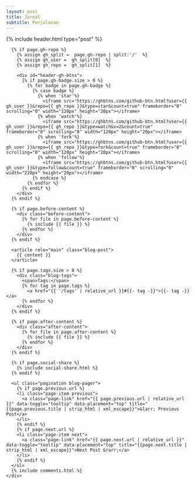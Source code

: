 ```yaml
---
layout: post
title: Jurnal
subtitle: Perjalanan
---
```


{% include header.html type="post" %}

<div class="{% if page.full-width %} container-fluid {% else %} container-md {% endif %}">
  <div class="row">
    <div class="{% if page.full-width %} col {% else %} col-xl-8 offset-xl-2 col-lg-10 offset-lg-1 {% endif %}">

      {% if page.gh-repo %}
        {% assign gh_split =  page.gh-repo | split:'/'  %}
        {% assign gh_user =  gh_split[0]  %}
        {% assign gh_repo =  gh_split[1]  %}

        <div id="header-gh-btns">
          {% if page.gh-badge.size > 0 %}
            {% for badge in page.gh-badge %}
              {% case badge %}
                {% when 'star'%}
                  <iframe src="https://ghbtns.com/github-btn.html?user={{ gh_user }}&repo={{ gh_repo }}&type=star&count=true" frameborder="0" scrolling="0" width="120px" height="20px"></iframe>
                {% when 'watch'%}
                  <iframe src="https://ghbtns.com/github-btn.html?user={{ gh_user }}&repo={{ gh_repo }}&type=watch&v=2&count=true" frameborder="0" scrolling="0" width="120px" height="20px"></iframe>
                {% when 'fork'%}
                  <iframe src="https://ghbtns.com/github-btn.html?user={{ gh_user }}&repo={{ gh_repo }}&type=fork&count=true" frameborder="0" scrolling="0" width="120px" height="20px"></iframe>
                {% when 'follow'%}
                  <iframe src="https://ghbtns.com/github-btn.html?user={{ gh_user }}&type=follow&count=true" frameborder="0" scrolling="0" width="220px" height="20px"></iframe>
              {% endcase %}
            {% endfor %}
          {% endif %}
        </div>
      {% endif %}

      {% if page.before-content %}
        <div class="before-content">
          {% for file in page.before-content %}
            {% include {{ file }} %}
          {% endfor %}
        </div>
      {% endif %}

      <article role="main" class="blog-post">
        {{ content }}
      </article>

      {% if page.tags.size > 0 %}
        <div class="blog-tags">
          <span>Tags:</span>
          {% for tag in page.tags %}
            <a href="{{ '/tags' | relative_url }}#{{- tag -}}">{{- tag -}}</a>
          {% endfor %}
        </div>
      {% endif %}

      {% if page.after-content %}
        <div class="after-content">
          {% for file in page.after-content %}
            {% include {{ file }} %}
          {% endfor %}
        </div>
      {% endif %}

      {% if page.social-share %}
        {% include social-share.html %}
      {% endif %}

      <ul class="pagination blog-pager">
        {% if page.previous.url %}
        <li class="page-item previous">
          <a class="page-link" href="{{ page.previous.url | relative_url }}" data-toggle="tooltip" data-placement="top" title="{{page.previous.title | strip_html | xml_escape}}">&larr; Previous Post</a>
        </li>
        {% endif %}
        {% if page.next.url %}
        <li class="page-item next">
          <a class="page-link" href="{{ page.next.url | relative_url }}" data-toggle="tooltip" data-placement="top" title="{{page.next.title | strip_html | xml_escape}}">Next Post &rarr;</a>
        </li>
        {% endif %}
      </ul>
      {% include comments.html %}
    </div>
  </div>
</div>
